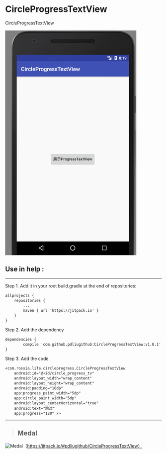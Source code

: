 # CircleProgressTextView
CircleProgressTextView

![使用效果图片](https://github.com/pdliugithub/CircleProgressTextView/blob/master/gif/screen02.gif "效果展示")

## Use in help :

***

Step 1. Add it in your root build.gradle at the end of repositories:

	allprojects {
		repositories {
			...
			maven { url 'https://jitpack.io' }
		}
	}

Step 2. Add the dependency

	dependencies {
			compile 'com.github.pdliugithub:CircleProgressTextView:v1.0.1'
	}

Step 3. Add the code

	<com.rossia.life.circleprogress.CircleProgressTextView
		android:id="@+id/circle_progress_tv"
		android:layout_width="wrap_content"
		android:layout_height="wrap_content"
		android:padding="10dp"
		app:progress_paint_width="5dp"
		app:circle_paint_width="5dp"
		android:layout_centerHorizontal="true"
		android:text="跳过"
		app:progress="120" />
***

> ## Medal

![Medal](https://jitpack.io/v/pdliugithub/CircleProgressTextView.svg "medal展示")（https://jitpack.io/#pdliugithub/CircleProgressTextView）
